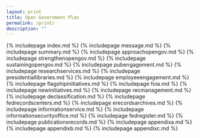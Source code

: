 ```yaml
---
layout: print
title: Open Government Plan
permalink: /print/
description: ""
---
```



{% includepage index.md %}
{% includepage message.md %}
{% includepage summary.md %}
{% includepage approachopengov.md %}
{% includepage strengthenopengov.md %}
{% includepage sustainingopengov.md %}
{% includepage pubengagement.md %}
{% includepage researchservices.md %}
{% includepage presidentiallibraries.md %}
{% includepage employeeengagement.md %}
{% includepage flagshipinitiatives.md %}
{% includepage foia.md %}
{% includepage newinitiatives.md %}
{% includepage recmanagement.md %}
{% includepage declassification.md %}
{% includepage fedrecordscenters.md %}
{% includepage erecordsarchives.md %}
{% includepage informationservice.md %}
{% includepage informationsecurityoffice.md %}
{% includepage fedregister.md %}
{% includepage publicationsrecords.md %}
{% includepage appendixa.md %}
{% includepage appendixb.md %}
{% includepage appendixc.md %}


<script>
window.print();
</script>
